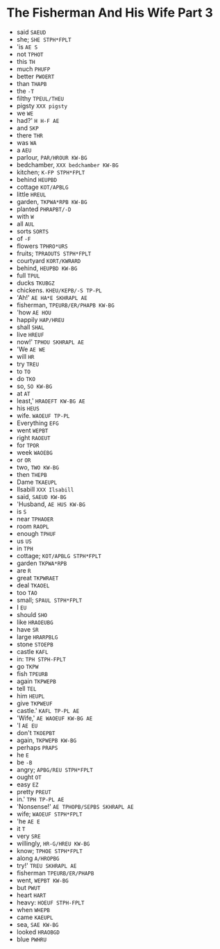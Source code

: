 # The Fisherman And His Wife Part 3

* said `SAEUD`
* she; `SHE STPH*FPLT`
* 'is `AE S`
* not `TPHOT`
* this `TH`
* much `PHUFP`
* better `PWOERT`
* than `THAPB`
* the `-T`
* filthy `TPEUL/THEU`
* pigsty `XXX pigsty`
* we `WE`
* had?' `H H-F AE`
* and `SKP`
* there `THR`
* was `WA`
* a `AEU`
* parlour, `PAR/HROUR KW-BG`
* bedchamber, `XXX bedchamber KW-BG`
* kitchen; `K-FP STPH*FPLT`
* behind `HEUPBD`
* cottage `KOT/APBLG`
* little `HREUL`
* garden, `TKPWA*RPB KW-BG`
* planted `PHRAPBT/-D`
* with `W`
* all `AUL`
* sorts `SORTS`
* of `-F`
* flowers `TPHRO*URS`
* fruits; `TPRAOUTS STPH*FPLT`
* courtyard `KORT/KWRARD`
* behind, `HEUPBD KW-BG`
* full `TPUL`
* ducks `TKUBGZ`
* chickens. `KHEU/KEPB/-S TP-PL`
* 'Ah!' `AE HA*E SKHRAPL AE`
* fisherman, `TPEURB/ER/PHAPB KW-BG`
* 'how `AE HOU`
* happily `HAP/HREU`
* shall `SHAL`
* live `HREUF`
* now!' `TPHOU SKHRAPL AE`
* 'We `AE WE`
* will `HR`
* try `TREU`
* to `TO`
* do `TKO`
* so, `SO KW-BG`
* at `AT`
* least,' `HRAOEFT KW-BG AE`
* his `HEUS`
* wife. `WAOEUF TP-PL`
* Everything `EFG`
* went `WEPBT`
* right `RAOEUT`
* for `TPOR`
* week `WAOEBG`
* or `OR`
* two, `TWO KW-BG`
* then `THEPB`
* Dame `TKAEUPL`
* Ilsabill `XXX Ilsabill`
* said, `SAEUD KW-BG`
* 'Husband, `AE HUS KW-BG`
* is `S`
* near `TPHAOER`
* room `RAOPL`
* enough `TPHUF`
* us `US`
* in `TPH`
* cottage; `KOT/APBLG STPH*FPLT`
* garden `TKPWA*RPB`
* are `R`
* great `TKPWRAET`
* deal `TKAOEL`
* too `TAO`
* small; `SPAUL STPH*FPLT`
* I `EU`
* should `SHO`
* like `HRAOEUBG`
* have `SR`
* large `HRARPBLG`
* stone `STOEPB`
* castle `KAFL`
* in: `TPH STPH-FPLT`
* go `TKPW`
* fish `TPEURB`
* again `TKPWEPB`
* tell `TEL`
* him `HEUPL`
* give `TKPWEUF`
* castle.' `KAFL TP-PL AE`
* 'Wife,' `AE WAOEUF KW-BG AE`
* 'I `AE EU`
* don't `TKOEPBT`
* again, `TKPWEPB KW-BG`
* perhaps `PRAPS`
* he `E`
* be `-B`
* angry; `APBG/REU STPH*FPLT`
* ought `OT`
* easy `EZ`
* pretty `PREUT`
* in.' `TPH TP-PL AE`
* 'Nonsense!' `AE TPHOPB/SEPBS SKHRAPL AE`
* wife; `WAOEUF STPH*FPLT`
* 'he `AE E`
* it `T`
* very `SRE`
* willingly, `HR-G/HREU KW-BG`
* know; `TPHOE STPH*FPLT`
* along `A/HROPBG`
* try!' `TREU SKHRAPL AE`
* fisherman `TPEURB/ER/PHAPB`
* went, `WEPBT KW-BG`
* but `PWUT`
* heart `HART`
* heavy: `HOEUF STPH-FPLT`
* when `WHEPB`
* came `KAEUPL`
* sea, `SAE KW-BG`
* looked `HRAOBGD`
* blue `PWHRU`
